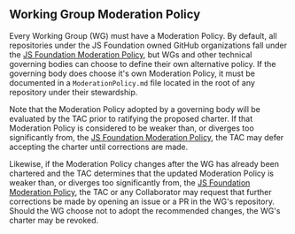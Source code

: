 ## Working Group Moderation Policy

Every Working Group (WG) must have a Moderation Policy. By default, all
repositories under the JS Foundation owned GitHub organizations fall under the
[JS Foundation Moderation Policy][], but WGs and other technical governing
bodies can choose to define their own alternative policy. If the governing body
does choose it's own Moderation Policy, it must be documented in a
`ModerationPolicy.md` file located in the root of any repository under their
stewardship.

Note that the Moderation Policy adopted by a governing body will be evaluated by
the TAC prior to ratifying the proposed charter. If that Moderation Policy is
considered to be weaker than, or diverges too significantly from, the
[JS Foundation Moderation Policy][], the TAC may defer accepting the charter
until corrections are made.

Likewise, if the Moderation Policy changes after the WG has already been
chartered and the TAC determines that the updated Moderation Policy is weaker
than, or diverges too significantly from, the
[JS Foundation Moderation Policy][], the TAC or any Collaborator may request
that further corrections be made by opening an issue or a PR in the WG's
repository. Should the WG choose not to adopt the recommended changes, the WG's
charter may be revoked.

[JS Foundation Moderation Policy]: https://github.com/JSFoundation/TAC/blob/master/Moderation-Policy.md
